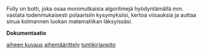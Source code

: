 Folly on botti, joka osaa monimutkaisia algoritmejä hyödyntämällä mm. vastata todenmukaisesti polaarisiin kysymyksiisi, kertoa viisauksia ja auttaa sinua kolmannen luokan matematiikan läksyissäsi.

**Dokumentaatio**

[aiheen kuvaus](dokumentaatio/aiheenKuvausJaRakenne.md)
[aihemäärittely](dokumentaatio/aihemäärittely.md)
[tuntikirjanpito](dokumentaatio/tuntikirjanpito.md)
